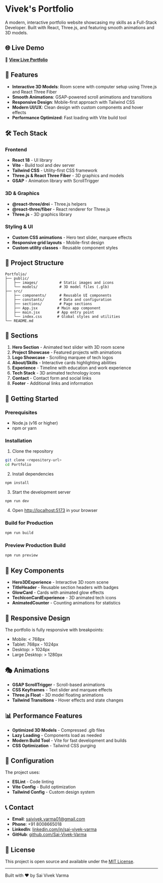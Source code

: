 # Vivek's Portfolio

A modern, interactive portfolio website showcasing my skills as a Full-Stack Developer. Built with React, Three.js, and featuring smooth animations and 3D models.

## 🌐 Live Demo

🔗 **[View Live Portfolio](https://saivivekvarma.netlify.app)**

## 🚀 Features

- **Interactive 3D Models**: Room scene with computer setup using Three.js and React Three Fiber
- **Smooth Animations**: GSAP-powered scroll animations and transitions
- **Responsive Design**: Mobile-first approach with Tailwind CSS
- **Modern UI/UX**: Clean design with custom components and hover effects
- **Performance Optimized**: Fast loading with Vite build tool

## 🛠️ Tech Stack

### Frontend

- **React 18** - UI library
- **Vite** - Build tool and dev server
- **Tailwind CSS** - Utility-first CSS framework
- **Three.js & React Three Fiber** - 3D graphics and models
- **GSAP** - Animation library with ScrollTrigger

### 3D & Graphics

- **@react-three/drei** - Three.js helpers
- **@react-three/fiber** - React renderer for Three.js
- **Three.js** - 3D graphics library

### Styling & UI

- **Custom CSS animations** - Hero text slider, marquee effects
- **Responsive grid layouts** - Mobile-first design
- **Custom utility classes** - Reusable component styles

## 📁 Project Structure

```
Portfolio/
├── public/
│   ├── images/          # Static images and icons
│   └── models/          # 3D model files (.glb)
├── src/
│   ├── components/      # Reusable UI components
│   ├── constants/       # Data and configuration
│   ├── sections/        # Page sections
│   ├── App.jsx         # Main app component
│   ├── main.jsx        # App entry point
│   └── index.css       # Global styles and utilities
└── README.md
```

## 🎯 Sections

1. **Hero Section** - Animated text slider with 3D room scene
2. **Project Showcase** - Featured projects with animations
3. **Logo Showcase** - Scrolling marquee of tech logos
4. **About/Skills** - Interactive cards highlighting abilities
5. **Experience** - Timeline with education and work experience
6. **Tech Stack** - 3D animated technology icons
7. **Contact** - Contact form and social links
8. **Footer** - Additional links and information

## 🚀 Getting Started

### Prerequisites

- Node.js (v16 or higher)
- npm or yarn

### Installation

1. Clone the repository

```bash
git clone <repository-url>
cd Portfolio
```

2. Install dependencies

```bash
npm install
```

3. Start the development server

```bash
npm run dev
```

4. Open [http://localhost:5173](http://localhost:5173) in your browser

### Build for Production

```bash
npm run build
```

### Preview Production Build

```bash
npm run preview
```

## 🎨 Key Components

- **Hero3DExperience** - Interactive 3D room scene
- **TitleHeader** - Reusable section headers with badges
- **GlowCard** - Cards with animated glow effects
- **TechIconCardExperience** - 3D animated tech icons
- **AnimatedCounter** - Counting animations for statistics

## 📱 Responsive Design

The portfolio is fully responsive with breakpoints:

- Mobile: < 768px
- Tablet: 768px - 1024px
- Desktop: > 1024px
- Large Desktop: > 1280px

## 🎭 Animations

- **GSAP ScrollTrigger** - Scroll-based animations
- **CSS Keyframes** - Text slider and marquee effects
- **Three.js Float** - 3D model floating animations
- **Tailwind Transitions** - Hover effects and state changes

## 📊 Performance Features

- **Optimized 3D Models** - Compressed .glb files
- **Lazy Loading** - Components load as needed
- **Modern Build Tool** - Vite for fast development and builds
- **CSS Optimization** - Tailwind CSS purging

## 🔧 Configuration

The project uses:

- **ESLint** - Code linting
- **Vite Config** - Build optimization
- **Tailwind Config** - Custom design system

## 📞 Contact

- **Email**: saivivek.varma01@gmail.com
- **Phone**: +91 8008665018
- **LinkedIn**: [linkedin.com/in/sai-vivek-varma](https://linkedin.com/in/sai-vivek-varma)
- **GitHub**: [github.com/Sai-Vivek-Varma](https://github.com/Sai-Vivek-Varma)

## 📄 License

This project is open source and available under the [MIT License](LICENSE).

---

Built with ❤️ by Sai Vivek Varma
